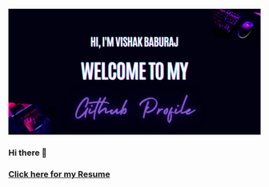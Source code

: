 ![](https://github.com/VishakBaburaj/VishakBaburaj/blob/master/Banner_Vishak.png)
### Hi there 👋

### [Click here for my Resume](https://docs.google.com/document/d/1PCZu0g248JuqHyYqb4lDgilENvFrbEpS5H_NxZqxyjw/edit?usp=sharing)
